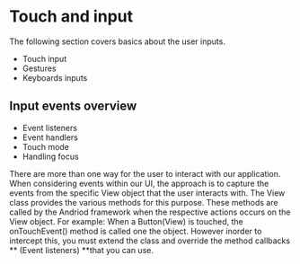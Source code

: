 # Touch and input
The following section covers basics about the user inputs.

- Touch input
- Gestures
- Keyboards inputs

## Input events overview

- Event listeners
- Event handlers
- Touch mode
- Handling focus
    
There are more than one way for the user to interact with our application. 
When considering events within our UI, the approach is to capture the events 
from the specific View object that the user interacts with. 
The View class provides the various methods for this purpose. 
These methods are called by the Andriod framework when the respective actions occurs on the View object. 
For example: When a Button(View) is touched, the onTouchEvent() method is called one the object. 
However inorder to intercept this, you must extend the class 
and override the method callbacks ** (Event listeners) **that you can use.
  


